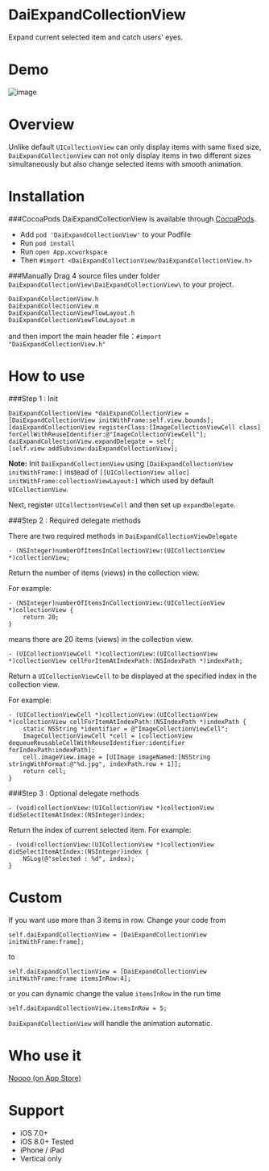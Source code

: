 DaiExpandCollectionView
======

Expand current selected item and catch users' eyes.

Demo
======

![image](https://s3-ap-northeast-1.amazonaws.com/daidoujiminecraft/Daidouji/DaiExpandCollectionViewPad4.gif)

Overview
======
Unlike default `UICollectionView` can only display items with same fixed size,
`DaiExpandCollectionView` can not only display items in two different sizes simultaneously but also change selected items with smooth animation.

Installation
======

###CocoaPods
DaiExpandCollectionView is available through [CocoaPods](http://cocoapods.org).

* Add ```pod 'DaiExpandCollectionView'``` to your Podfile
* Run ```pod install```
* Run ```open App.xcworkspace```
* Then ```#import <DaiExpandCollectionView/DaiExpandCollectionView.h>```

###Manually
Drag 4 source files under folder `DaiExpandCollectionView\DaiExpandCollectionView\` to your project.

`````
DaiExpandCollectionView.h
DaiExpandCollectionView.m
DaiExpandCollectionViewFlowLayout.h
DaiExpandCollectionViewFlowLayout.m
`````

and then import the main header file：`#import "DaiExpandCollectionView.h"`

How to use
======

###Step 1 : Init

`````
DaiExpandCollectionView *daiExpandCollectionView = [DaiExpandCollectionView initWithFrame:self.view.bounds];
[daiExpandCollectionView registerClass:[ImageCollectionViewCell class] forCellWithReuseIdentifier:@"ImageCollectionViewCell"];
daiExpandCollectionView.expandDelegate = self;
[self.view addSubview:daiExpandCollectionView];
`````

**Note:** Init `DaiExpandCollectionView` using `[DaiExpandCollectionView initWithFrame:]` instead of `[[UICollectionView alloc] initWithFrame:collectionViewLayout:]` which used by default `UICollectionView`.

Next, register `UICollectionViewCell` and then set up `expandDelegate`.

###Step 2 : Required delegate methods

There are two required methods in `DaiExpandCollectionViewDelegate`

`````
- (NSInteger)numberOfItemsInCollectionView:(UICollectionView *)collectionView;
`````

Return the number of items (views) in the collection view.

For example:

`````
- (NSInteger)numberOfItemsInCollectionView:(UICollectionView *)collectionView {
	return 20;
}
`````

means there are 20 items (views) in the collection view.

`````
- (UICollectionViewCell *)collectionView:(UICollectionView *)collectionView cellForItemAtIndexPath:(NSIndexPath *)indexPath;
`````

Return a `UICollectionViewCell` to be displayed at the specified index in the collection view.

For example:

`````
- (UICollectionViewCell *)collectionView:(UICollectionView *)collectionView cellForItemAtIndexPath:(NSIndexPath *)indexPath {
	static NSString *identifier = @"ImageCollectionViewCell";
	ImageCollectionViewCell *cell = [collectionView dequeueReusableCellWithReuseIdentifier:identifier forIndexPath:indexPath];
	cell.imageView.image = [UIImage imageNamed:[NSString stringWithFormat:@"%d.jpg", indexPath.row + 1]];
	return cell;
}
`````

###Step 3 : Optional delegate methods

`````
- (void)collectionView:(UICollectionView *)collectionView didSelectItemAtIndex:(NSInteger)index;
`````

Return the index of current selected item.
For example:

`````
- (void)collectionView:(UICollectionView *)collectionView didSelectItemAtIndex:(NSInteger)index {
	NSLog(@"selected : %d", index);
}
`````

Custom
======
If you want use more than 3 items in row. Change your code from

`````
self.daiExpandCollectionView = [DaiExpandCollectionView initWithFrame:frame];
`````

to

`````
self.daiExpandCollectionView = [DaiExpandCollectionView initWithFrame:frame itemsInRow:4];
`````

or you can dynamic change the value `itemsInRow` in the run time

`````
self.daiExpandCollectionView.itemsInRow = 5;
`````

`DaiExpandCollectionView` will handle the animation automatic.

Who use it
======
[Noooo (on App Store)](https://itunes.apple.com/us/app/id1096501732)

Support
======
- iOS 7.0+
- iOS 8.0+ Tested
- iPhone / iPad
- Vertical only
  
